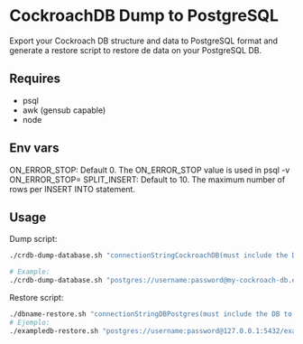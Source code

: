 # CockroachDB Dump to PostgreSQL

Export your Cockroach DB structure and data to PostgreSQL format and generate a restore script
to restore de data on your PostgreSQL DB.

## Requires

- psql
- awk (gensub capable)
- node

## Env vars

ON_ERROR_STOP: Default 0. The ON_ERROR_STOP value is used in psql -v ON_ERROR_STOP=
SPLIT_INSERT: Default to 10. The maximum number of rows per INSERT INTO statement.

## Usage

Dump script:
```sh
./crdb-dump-database.sh "connectionStringCockroachDB(must include the DB to backup)" "dbName"

# Example:
./crdb-dump-database.sh "postgres://username:password@my-cockroach-db.example.com:26257/exampledb?sslmode=verify-full&sslrootcert=/path/to/ca.crt" "exampledb"
```

Restore script:
```sh
./dbname-restore.sh "connectionStringDBPostgres(must include the DB to restore in)"
# Ejemplo:
./exampledb-restore.sh "postgres://username:password@127.0.0.1:5432/exampledb"
```
